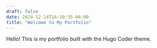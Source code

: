 ```yaml
---
draft: false
date: 2024-12-14T16:10:35-04:00
title: "Welcome to My Portfolio"
---
```


Hello! This is my portfolio built with the Hugo Coder theme.

